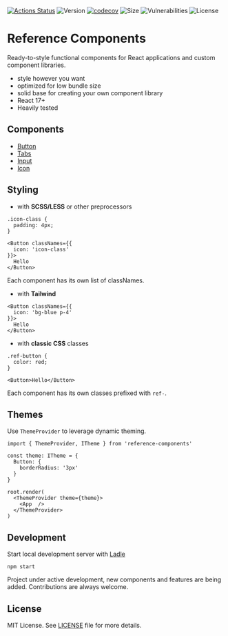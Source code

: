 [![Actions Status](https://github.com/michaljach/reference-components/workflows/Build/badge.svg)](https://github.com/michaljach/reference-components/actions)
![Version](https://img.shields.io/npm/v/reference-components)
[![codecov](https://codecov.io/github/michaljach/reference-components/branch/main/graph/badge.svg?token=G5HJXXVD08)](https://codecov.io/github/michaljach/reference-components)
![Size](https://img.shields.io/bundlephobia/min/reference-components)
![Vulnerabilities](https://img.shields.io/snyk/vulnerabilities/github/michaljach/reference-components)
![License](https://img.shields.io/github/license/michaljach/reference-components)

# Reference Components

Ready-to-style functional components for React applications and custom component libraries.

- style however you want
- optimized for low bundle size
- solid base for creating your own component library
- React 17+
- Heavily tested

## Components

- [Button](src/components/Button)
- [Tabs](src/components/Tabs)
- [Input](src/components/Input)
- [Icon](src/components/Icon)

## Styling

- with **SCSS/LESS** or other preprocessors

```
.icon-class {
  padding: 4px;
}
```

```
<Button classNames={{
  icon: 'icon-class'
}}>
  Hello
</Button>
```

Each component has its own list of classNames.

- with **Tailwind**

```
<Button classNames={{
  icon: 'bg-blue p-4'
}}>
  Hello
</Button>
```

- with **classic CSS** classes

```
.ref-button {
  color: red;
}
```

```
<Button>Hello</Button>
```

Each component has its own classes prefixed with `ref-`.

## Themes

Use `ThemeProvider` to leverage dynamic theming.

```
import { ThemeProvider, ITheme } from 'reference-components'

const theme: ITheme = {
  Button: {
    borderRadius: '3px'
  }
}

root.render(
  <ThemeProvider theme={theme}>
    <App  />
  </ThemeProvider>
)
```

## Development

Start local development server with [Ladle](https://ladle.dev/)

```
npm start
```

Project under active development, new components and features are being added.
Contributions are always welcome.

## License

MIT License. See [LICENSE](LICENSE) file for more details.
